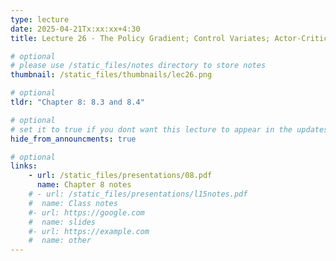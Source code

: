```yaml
---
type: lecture
date: 2025-04-21Tx:xx:xx+4:30
title: Lecture 26 - The Policy Gradient; Control Variates; Actor-Critic Methods

# optional
# please use /static_files/notes directory to store notes
thumbnail: /static_files/thumbnails/lec26.png

# optional
tldr: "Chapter 8: 8.3 and 8.4"

# optional
# set it to true if you dont want this lecture to appear in the updates section
hide_from_announcments: true

# optional
links:
    - url: /static_files/presentations/08.pdf
      name: Chapter 8 notes
    # - url: /static_files/presentations/l15notes.pdf
    #  name: Class notes
    #- url: https://google.com
    #  name: slides
    #- url: https://example.com
    #  name: other
---
```

<!-- Other additional contents using markdown -->